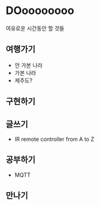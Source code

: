 # DOoooooooo

여유로운 시간동안 할 것들

## 여행가기
- 안 가본 나라
- 가본 나라
 - 제주도?

## 구현하기

## 글쓰기
- IR remote controller from A to Z

## 공부하기
- MQTT

## 만나기
